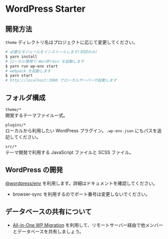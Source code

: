 # WordPress Starter

## 開発方法

`theme` ディレクトリ名はプロジェクトに応じて変更してください。

```sh
# 必要なモジュールをインストールします(初回のみ)
$ yarn install
# ローカル環境で WordPress を起動します
$ yarn run wp-env start
# webpack を起動します
$ yarn start
# http://localhost:3000 でローカルサーバーが起動します
```

## フォルダ構成

`theme/*`  
開発するテーマファイル一式。

`plugins/*`  
ローカルから利用したい WordPress プラグイン。`.wp-env.json` にもパスを追記してください。

`src/*`  
テーマ開発で利用する JavaScript ファイルと SCSS ファイル。

## WordPress の開発

[@wordpress/env](https://ja.wordpress.org/team/handbook/block-editor/reference-guides/packages/packages-env/) を利用します。詳細はドキュメントを確認してください。

- browser-sync を利用するのでポート番号は変更しないでください。

## データベースの共有について

- [All-in-One WP Migration](https://ja.wordpress.org/plugins/all-in-one-wp-migration/) を利用して、リモートサーバー経由で他メンバーとデータベースを共有しましょう。
